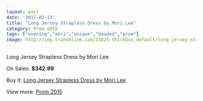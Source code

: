 ```yaml
---
layout: post
date: '2017-02-13'
title: "Long Jersey Strapless Dress by Mori Lee"
category: Prom 2015
tags: ["evening","mori","unique","beaded","prom"]
image: http://img.transblink.com/11825-thickbox_default/long-jersey-strapless-dress-by-mori-lee.jpg
---
```

Long Jersey Strapless Dress by Mori Lee

On Sales: **$342.99**
<a href="https://www.transblink.com/en/prom-2015/3843-long-jersey-strapless-dress-by-mori-lee.html"><amp-img layout="responsive" width="600" height="600" src="//img.transblink.com/11825-thickbox_default/long-jersey-strapless-dress-by-mori-lee.jpg" alt="Long Jersey Strapless Dress by Mori Lee 0" /></a>
<a href="https://www.transblink.com/en/prom-2015/3843-long-jersey-strapless-dress-by-mori-lee.html"><amp-img layout="responsive" width="600" height="600" src="//img.transblink.com/11828-thickbox_default/long-jersey-strapless-dress-by-mori-lee.jpg" alt="Long Jersey Strapless Dress by Mori Lee 1" /></a>
<a href="https://www.transblink.com/en/prom-2015/3843-long-jersey-strapless-dress-by-mori-lee.html"><amp-img layout="responsive" width="600" height="600" src="//img.transblink.com/11827-thickbox_default/long-jersey-strapless-dress-by-mori-lee.jpg" alt="Long Jersey Strapless Dress by Mori Lee 2" /></a>
<a href="https://www.transblink.com/en/prom-2015/3843-long-jersey-strapless-dress-by-mori-lee.html"><amp-img layout="responsive" width="600" height="600" src="//img.transblink.com/11826-thickbox_default/long-jersey-strapless-dress-by-mori-lee.jpg" alt="Long Jersey Strapless Dress by Mori Lee 3" /></a>

Buy it: [Long Jersey Strapless Dress by Mori Lee](https://www.transblink.com/en/prom-2015/3843-long-jersey-strapless-dress-by-mori-lee.html "Long Jersey Strapless Dress by Mori Lee")

View more: [Prom 2015](https://www.transblink.com/en/10-prom-2015 "Prom 2015")